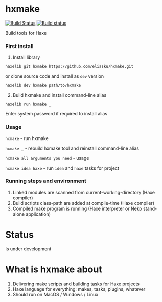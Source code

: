 # hxmake
[![Build Status](https://travis-ci.org/eliasku/hxmake.svg?branch=master)](https://travis-ci.org/eliasku/hxmake)
[![Build status](https://ci.appveyor.com/api/projects/status/lxmpp7d9pfoyd7dq/branch/master?svg=true)](https://ci.appveyor.com/project/eliasku/hxmake/branch/master)

Build tools for Haxe

### First install
1. Install library

`haxelib git hxmake https://github.com/eliasku/hxmake.git`

or clone source code and install as `dev` version

`haxelib dev hxmake path/to/hxmake`

2. Build hxmake and install command-line alias

`haxelib run hxmake _`

Enter system password if required to install alias

### Usage
`hxmake` - run hxmake

`hxmake _` - rebuild hxmake tool and reinstall command-line alias

`hxmake all arguments you need` - usage

`hxmake idea haxe` - run `idea` and `haxe` tasks for project

### Running steps and environment
1. Linked modules are scanned from current-working-directory (Haxe compiler)
2. Build scripts class-path are added at compile-time (Haxe compiler)
3. Compiled make program is running (Haxe interpreter or Neko stand-alone application)

# Status
Is under development

# What is hxmake about
1. Delivering make scripts and building tasks for Haxe projects
2. Haxe language for everything: makes, tasks, plugins, whatever
3. Should run on MacOS / Windows / Linux
